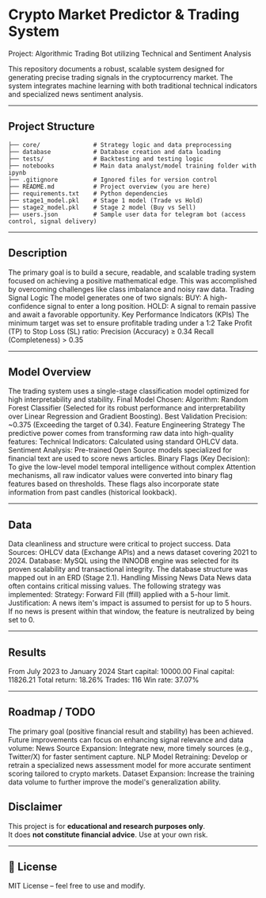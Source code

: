 # Crypto Market Predictor & Trading System
Project: Algorithmic Trading Bot utilizing Technical and Sentiment Analysis

This repository documents a robust, scalable system designed for generating precise trading signals in the cryptocurrency market. The system integrates machine learning with both traditional technical indicators and specialized news sentiment analysis.

---

## Project Structure
```
├── core/               # Strategy logic and data preprocessing
├── database            # Database creation and data loading
├── tests/              # Backtesting and testing logic
├── notebooks           # Main data analyst/model training folder with ipynb
├── .gitignore          # Ignored files for version control
├── README.md           # Project overview (you are here)
├── requirements.txt    # Python dependencies
├── stage1_model.pkl    # Stage 1 model (Trade vs Hold)
├── stage2_model.pkl    # Stage 2 model (Buy vs Sell)
├── users.json          # Sample user data for telegram bot (access control, signal delivery)
```

---

## Description
The primary goal is to build a secure, readable, and scalable trading system focused on achieving a positive mathematical edge. This was accomplished by overcoming challenges like class imbalance and noisy raw data.
Trading Signal Logic
The model generates one of two signals:
BUY: A high-confidence signal to enter a long position.
HOLD: A signal to remain passive and await a favorable opportunity.
Key Performance Indicators (KPIs)
The minimum target was set to ensure profitable trading under a 1:2 Take Profit (TP) to Stop Loss (SL) ratio:
Precision (Accuracy) ≥ 0.34
Recall (Completeness) > 0.35

---

## Model Overview
The trading system uses a single-stage classification model optimized for high interpretability and stability.
Final Model Chosen: 
Algorithm: Random Forest Classifier (Selected for its robust performance and interpretability over Linear Regression and Gradient Boosting).
Best Validation Precision: ~0.375 (Exceeding the target of 0.34).
Feature Engineering Strategy
The predictive power comes from transforming raw data into high-quality features:
Technical Indicators: Calculated using standard OHLCV data.
Sentiment Analysis: Pre-trained Open Source models specialized for financial text are used to score news articles.
Binary Flags (Key Decision): To give the low-level model temporal intelligence without complex Attention mechanisms, all raw indicator values were converted into binary flag features based on thresholds. These flags also incorporate state information from past candles (historical lookback).

---

## Data

Data cleanliness and structure were critical to project success.
Data Sources: OHLCV data (Exchange APIs) and a news dataset covering 2021 to 2024.
Database: MySQL using the INNODB engine was selected for its proven scalability and transactional integrity. The database structure was mapped out in an ERD (Stage 2.1).
Handling Missing News Data
News data often contains critical missing values. The following strategy was implemented:
Strategy: Forward Fill (ffill) applied with a 5-hour limit.
Justification: A news item's impact is assumed to persist for up to 5 hours. If no news is present within that window, the feature is neutralized by being set to 0.

---

## Results  
From July 2023 to January 2024
Start capital: 10000.00
Final capital: 11826.21
Total return: 18.26%
Trades: 116
Win rate: 37.07%


---

## Roadmap / TODO
The primary goal (positive financial result and stability) has been achieved. Future improvements can focus on enhancing signal relevance and data volume:
News Source Expansion: Integrate new, more timely sources (e.g., Twitter/X) for faster sentiment capture.
NLP Model Retraining: Develop or retrain a specialized news assessment model for more accurate sentiment scoring tailored to crypto markets.
Dataset Expansion: Increase the training data volume to further improve the model's generalization ability.


## Disclaimer
This project is for **educational and research purposes only**.  
It does **not constitute financial advice**. Use at your own risk.

---

## 📄 License
MIT License – feel free to use and modify.
